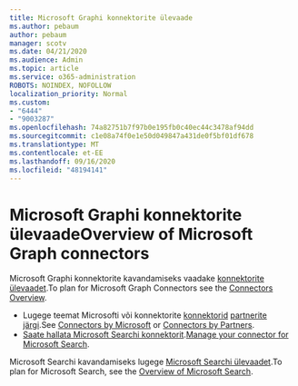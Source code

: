 ```yaml
---
title: Microsoft Graphi konnektorite ülevaade
ms.author: pebaum
author: pebaum
manager: scotv
ms.date: 04/21/2020
ms.audience: Admin
ms.topic: article
ms.service: o365-administration
ROBOTS: NOINDEX, NOFOLLOW
localization_priority: Normal
ms.custom:
- "6444"
- "9003287"
ms.openlocfilehash: 74a82751b7f97b0e195fb0c40ec44c3478af94dd
ms.sourcegitcommit: c1e08a74f0e1e50d049847a431de0f5bf01df678
ms.translationtype: MT
ms.contentlocale: et-EE
ms.lasthandoff: 09/16/2020
ms.locfileid: "48194141"
---
```

# <a name="overview-of-microsoft-graph-connectors"></a><span data-ttu-id="78c5e-102">Microsoft Graphi konnektorite ülevaade</span><span class="sxs-lookup"><span data-stu-id="78c5e-102">Overview of Microsoft Graph connectors</span></span>

<span data-ttu-id="78c5e-103">Microsoft Graphi konnektorite kavandamiseks vaadake  [konnektorite ülevaadet](https://docs.microsoft.com/microsoftsearch/connectors-overview).</span><span class="sxs-lookup"><span data-stu-id="78c5e-103">To plan for Microsoft Graph Connectors see the  [Connectors Overview](https://docs.microsoft.com/microsoftsearch/connectors-overview).</span></span>

- <span data-ttu-id="78c5e-104">Lugege teemat Microsofti või konnektorite [konnektorid](https://docs.microsoft.com/microsoftsearch/connectors-gallery#Microsoft)  [partnerite järgi](https://docs.microsoft.com/microsoftsearch/connectors-gallery#Partners).</span><span class="sxs-lookup"><span data-stu-id="78c5e-104">See [Connectors by Microsoft](https://docs.microsoft.com/microsoftsearch/connectors-gallery#Microsoft) or  [Connectors by Partners](https://docs.microsoft.com/microsoftsearch/connectors-gallery#Partners).</span></span>
- <span data-ttu-id="78c5e-105">[Saate hallata Microsoft Searchi konnektorit](https://docs.microsoft.com/microsoftsearch/manage-connector).</span><span class="sxs-lookup"><span data-stu-id="78c5e-105">[Manage your connector for Microsoft Search](https://docs.microsoft.com/microsoftsearch/manage-connector).</span></span>

<span data-ttu-id="78c5e-106">Microsoft Searchi kavandamiseks lugege  [Microsoft Searchi ülevaadet](https://docs.microsoft.com/microsoftsearch/overview-microsoft-search).</span><span class="sxs-lookup"><span data-stu-id="78c5e-106">To plan for Microsoft Search, see the  [Overview of Microsoft Search](https://docs.microsoft.com/microsoftsearch/overview-microsoft-search).</span></span>
